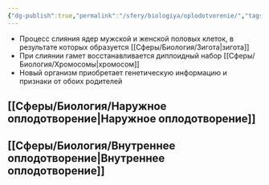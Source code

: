 ```yaml
---
{"dg-publish":true,"permalink":"/sfery/biologiya/oplodotvorenie/","tags":["Общаябиология"]}
---
```


- Процесс слияния ядер мужской и женской половых клеток, в результате которых образуется [[Сферы/Биология/Зигота\|зигота]]
- При слиянии гамет восстанавливается диплоидный набор [[Сферы/Биология/Хромосомы\|хромосом]]
- Новый организм приобретает генетическую информацию и признаки от обоих родителей
## [[Сферы/Биология/Наружное оплодотворение\|Наружное оплодотворение]]
## [[Сферы/Биология/Внутреннее оплодотворение\|Внутреннее оплодотворение]] 